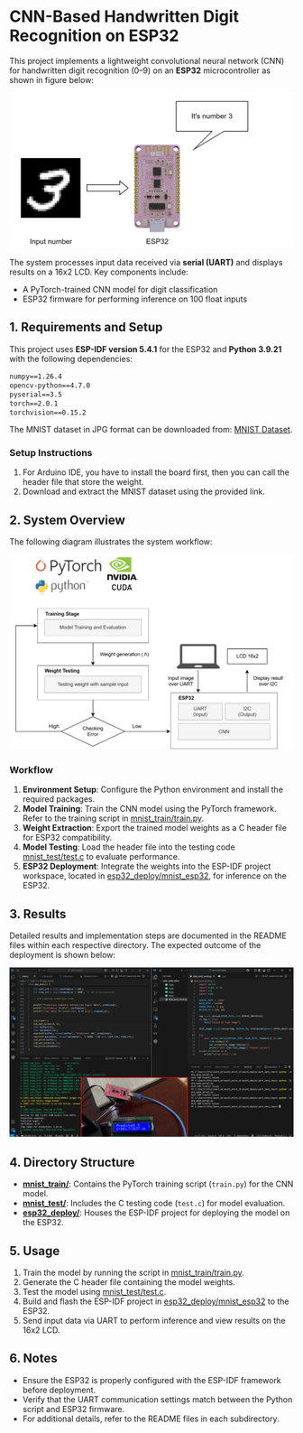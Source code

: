 # CNN-Based Handwritten Digit Recognition on ESP32

This project implements a lightweight convolutional neural network (CNN) for handwritten digit recognition (0–9) on an **ESP32** microcontroller as shown in figure below:

![alt text](assets/objective.png)

The system processes input data received via **serial (UART)** and displays results on a 16x2 LCD. Key components include:

- A PyTorch-trained CNN model for digit classification
- ESP32 firmware for performing inference on 100 float inputs

## 1. Requirements and Setup

This project uses **ESP-IDF version 5.4.1** for the ESP32 and **Python 3.9.21** with the following dependencies:

```
numpy==1.26.4
opencv-python==4.7.0
pyserial==3.5
torch==2.0.1
torchvision==0.15.2
```


The MNIST dataset in JPG format can be downloaded from: [MNIST Dataset](https://nextcloud.sdu.dk/index.php/s/wZg4FLSxgiigJTL/download/MNIST_Dataset_JPG.zip).

### Setup Instructions
1. For Arduino IDE, you have to install the board first, then you can call the header file that store the weight.
2. Download and extract the MNIST dataset using the provided link.

## 2. System Overview

The following diagram illustrates the system workflow:

![System Flow Diagram](assets/flow_diagram.png)

### Workflow
1. **Environment Setup**: Configure the Python environment and install the required packages.
2. **Model Training**: Train the CNN model using the PyTorch framework. Refer to the training script in [mnist_train/train.py](mnist_train/train.py).
3. **Weight Extraction**: Export the trained model weights as a C header file for ESP32 compatibility.
4. **Model Testing**: Load the header file into the testing code [mnist_test/test.c](mnist_test/test.c) to evaluate performance.
5. **ESP32 Deployment**: Integrate the weights into the ESP-IDF project workspace, located in [esp32_deploy/mnist_esp32](esp32_deploy/mnist_esp32), for inference on the ESP32.

## 3. Results

Detailed results and implementation steps are documented in the README files within each respective directory. The expected outcome of the deployment is shown below:

![Implementation Result](assets/result.png)

## 4. Directory Structure

- **[mnist_train/](mnist_train/)**: Contains the PyTorch training script (`train.py`) for the CNN model.
- **[mnist_test/](mnist_test/)**: Includes the C testing code (`test.c`) for model evaluation.
- **[esp32_deploy/](esp32_deploy/)**: Houses the ESP-IDF project for deploying the model on the ESP32.

## 5. Usage

1. Train the model by running the script in [mnist_train/train.py](mnist_train/train.py).
2. Generate the C header file containing the model weights.
3. Test the model using [mnist_test/test.c](mnist_test/test.c).
4. Build and flash the ESP-IDF project in [esp32_deploy/mnist_esp32](esp32_deploy/mnist_esp32) to the ESP32.
5. Send input data via UART to perform inference and view results on the 16x2 LCD.

## 6. Notes

- Ensure the ESP32 is properly configured with the ESP-IDF framework before deployment.
- Verify that the UART communication settings match between the Python script and ESP32 firmware.
- For additional details, refer to the README files in each subdirectory.
